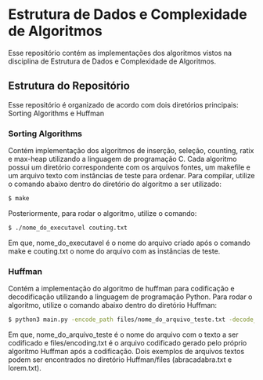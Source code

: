 # Estrutura de Dados e Complexidade de Algoritmos

Esse repositório contém as implementações dos algoritmos vistos na disciplina de Estrutura de Dados e Complexidade de Algoritmos. 

## Estrutura do Repositório

Esse repositório é organizado de acordo com dois diretórios principais: Sorting Algorithms e Huffman

### Sorting Algorithms

Contém implementação dos algoritmos de inserção, seleção, counting, ratix e max-heap utilizando a linguagem de programação C. Cada algoritmo possui um diretório correspondente com os arquivos fontes, um makefile e um arquivo texto com instâncias de teste para ordenar. Para compilar, utilize o comando abaixo dentro do diretório do algoritmo a ser utilizado:

```sh
$ make
```
Posteriormente, para rodar o algoritmo, utilize o comando:
```sh
$ ./nome_do_executavel couting.txt
```
Em que, nome_do_executavel é o nome do arquivo criado após o comando make e couting.txt o nome do arquivo com as instâncias de teste.

### Huffman 

Contém a implementação do algoritmo de huffman para codificação e decodificação utilizando a linguagem de programação Python. Para rodar o algoritmo, utilize o comando abaixo dentro do diretório Huffman:
```sh
$ python3 main.py -encode_path files/nome_do_arquivo_teste.txt -decode_path files/encoding.txt
```
Em que, nome_do_arquivo_teste é o nome do arquivo com o texto a ser codificado e files/encoding.txt é o arquivo codificado gerado pelo próprio algoritmo Huffman após a codificação. Dois exemplos de arquivos textos podem ser encontrados no diretório Huffman/files (abracadabra.txt e lorem.txt).
